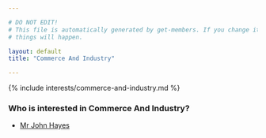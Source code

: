 ```yaml
---

# DO NOT EDIT!
# This file is automatically generated by get-members. If you change it, bad
# things will happen.

layout: default
title: "Commerce And Industry"

---
```


{% include interests/commerce-and-industry.md %}

### Who is interested in Commerce And Industry?


* [Mr John Hayes](members/mr-john-hayes.html)
